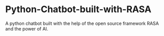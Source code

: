 # Python-Chatbot-built-with-RASA
A python chatbot built with the help of the open source framework  RASA and the power of AI.
